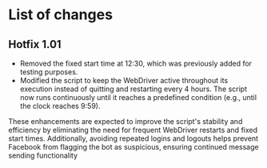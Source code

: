 # List of changes
## **Hotfix 1.01**

- Removed the fixed start time at 12:30, which was previously added for testing purposes.
- Modified the script to keep the WebDriver active throughout its execution instead of quitting and restarting every 4 hours. The script now runs continuously until it reaches a predefined condition (e.g., until the clock reaches 9:59).

These enhancements are expected to improve the script's stability and efficiency by eliminating the need for frequent WebDriver restarts and fixed start times. Additionally, avoiding repeated logins and logouts helps prevent Facebook from flagging the bot as suspicious, ensuring continued message sending functionality
